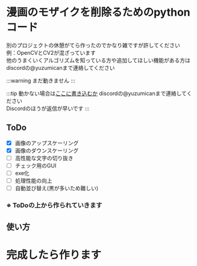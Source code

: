 # 漫画のモザイクを削除るためのpythonコード

別のプロジェクトの休憩がてら作ったのでかなり雑ですが許してください  
例：OpenCVとCV2が混ざっています  
他のうまくいくアルゴリズムを知っている方や追加してほしい機能がある方は discordの@yuzumicanまで連絡してください

:::warning
まだ動きません
:::

:::tip
動かない場合は[ここに書き込むか](https://github.com/yuyu1815/mosaic/issues/new) discordの@yuzumicanまで連絡してください  
Discordのほうが返信が早いです
:::
## ToDo

- [X] 画像のアップスケーリング
- [X] 画像のダウンスケーリング
- [ ] 高性能な文字の切り抜き
- [ ] チェック用のGUI
- [ ] exe化
- [ ] 処理性能の向上
- [ ] 自動並び替え(黒が多いため難しい)
### ※ ToDoの上から作られていきます
## 使い方

# 完成したら作ります
